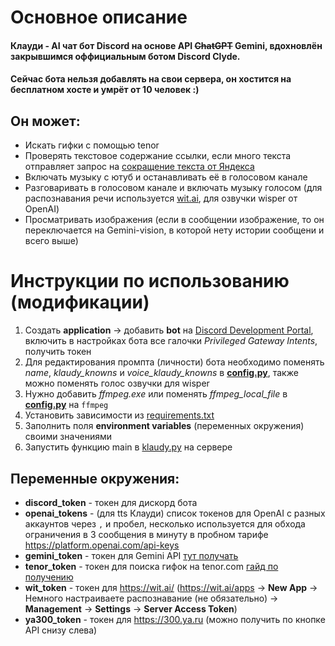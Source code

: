# Основное описание
#### Клауди - AI чат бот Discord на основе API ~~ChatGPT~~ Gemini, вдохновлён закрывшимся оффициальным ботом Discord Clyde.
#### Сейчас бота нельзя добавлять на свои сервера, он хостится на бесплатном хосте и умрёт от 10 человек :)
## Он может: 
* Искать гифки с помощью tenor
* Проверять текстовое содержание ссылки, если много текста отправляет запрос на [сокращение текста от Яндекса](https://300.ya.ru)
* Включать музыку с ютуб и останавливать её в голосовом канале
* Разговаривать в голосовом канале и включать музыку голосом (для распознавания речи используется [wit.ai](https://wit.ai/), для озвучки wisper от OpenAI)
* Просматривать изображения (если в сообщении изображение, то он переключается на Gemini-vision, в которой нету истории сообщени и всего выше)
# Инструкции по использованию (модификации)
1. Создать **application** -> добавить **bot** на [Discord Development Portal](https://discord.com/developers/applications), включить в настройках бота все галочки 
_Privileged Gateway Intents_, получить токен
2. Для редактирования промпта (личности) бота необходимо поменять _name_, _klaudy_knowns_ и *voice_klaudy_knowns* в **[config.py](config.py)**, также можно поменять голос озвучки для wisper
3. Нужно добавить *ffmpeg.exe* или поменять *ffmpeg_local_file* в **[config.py](config.py)** на `ffmpeg`
4. Установить зависимости из [requirements.txt](requirements.txt)
5. Заполнить поля **environment variables** (переменных окружения) своими значениями
6. Запустить функцию main в [klaudy.py](klaudy.py) на сервере 
## Переменные окружения:
* **discord_token** - токен для дискорд бота
* **openai_tokens** - (для tts Клауди) список токенов для OpenAI с разных аккаунтов через `,` и пробел, несколько используется для обхода ограничения в 3 сообщения в минуту в пробном тарифе https://platform.openai.com/api-keys
* **gemini_token** - токен для Gemini API [тут получать](https://aistudio.google.com/app/apikey)
* **tenor_token** - токен для поиска гифок на tenor.com [гайд по получению](https://developers.google.com/tenor/guides/quickstart?hl=ru)
* **wit_token** - токен для https://wit.ai/ (https://wit.ai/apps -> **New App** -> Немного настраиваете распознавание (не обязательно) -> **Management** -> **Settings** -> **Server Access Token**)
* **ya300_token** - токен для https://300.ya.ru (можно получить по кнопке API снизу слева)
